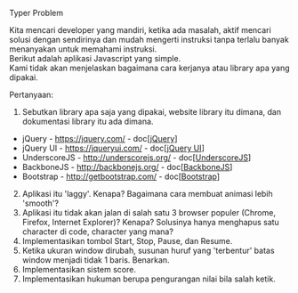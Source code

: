 Typer Problem   

Kita mencari developer yang mandiri, ketika ada masalah, aktif mencari solusi dengan sendirinya dan mudah mengerti instruksi tanpa terlalu banyak menanyakan untuk memahami instruksi.     
Berikut adalah aplikasi Javascript yang simple.    
Kami tidak akan menjelaskan bagaimana cara kerjanya atau library apa yang dipakai.   

Pertanyaan:   
1. Sebutkan library apa saja yang dipakai, website library itu dimana, dan dokumentasi library itu ada dimana.    
  * jQuery - https://jquery.com/ - doc[[jQuery](http://api.jquery.com/)]
  * jQuery UI - https://jqueryui.com/ - doc[[jQuery UI](http://api.jqueryui.com/)]
  * UnderscoreJS - http://underscorejs.org/ - doc[[UnderscoreJS](http://underscorejs.org/)]
  * BackboneJS - http://backbonejs.org/ - doc[[BackboneJS](http://backbonejs.org/)]
  * Bootstrap - http://getbootstrap.com/ - doc[[Bootstrap](http://getbootstrap.com/getting-started/)]
2. Aplikasi itu 'laggy'. Kenapa? Bagaimana cara membuat animasi lebih 'smooth'?    
3. Aplikasi itu tidak akan jalan di salah satu 3 browser populer (Chrome, Firefox, Internet Explorer)? Kenapa? Solusinya hanya menghapus satu character di code, character yang mana?    
4. Implementasikan tombol Start, Stop, Pause, dan Resume.   
5. Ketika ukuran window dirubah, susunan huruf yang 'terbentur' batas window menjadi tidak 1 baris. Benarkan.    
6. Implementasikan sistem score.   
7. Implementasikan hukuman berupa pengurangan nilai bila salah ketik.

